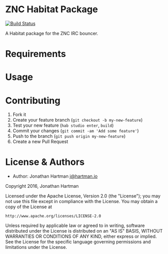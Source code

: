 ZNC Habitat Package
===================
[![Build Status](https://img.shields.io/travis/RoboticCheese/znc-habitat.svg)][travis]

[travis]: https://travis-ci.org/RoboticCheese/znc-habitat

A Habitat package for the ZNC IRC bouncer.

Requirements
============

Usage
=====

Contributing
============

1. Fork it
2. Create your feature branch (`git checkout -b my-new-feature`)
3. Test your new feature (`hab studio enter`, `build`)
4. Commit your changes (`git commit -am 'Add some feature'`)
5. Push to the branch (`git push origin my-new-feature`)
6. Create a new Pull Request

License & Authors
=================

- Author: Jonathan Hartman <j@hartman.io>

Copyright 2016, Jonathan Hartman

Licensed under the Apache License, Version 2.0 (the "License");
you may not use this file except in compliance with the License.
You may obtain a copy of the License at

    http://www.apache.org/licenses/LICENSE-2.0

Unless required by applicable law or agreed to in writing, software
distributed under the License is distributed on an "AS IS" BASIS,
WITHOUT WARRANTIES OR CONDITIONS OF ANY KIND, either express or implied.
See the License for the specific language governing permissions and
limitations under the License.
